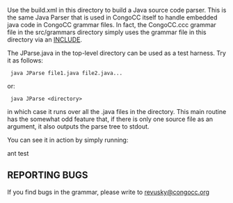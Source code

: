 Use the build.xml in this directory to build a Java source code parser. This is the same Java Parser that is
used in CongoCC itself to handle embedded java code in CongoCC grammar files. In fact, the CongoCC.ccc grammar file 
in the src/grammars directory simply uses the grammar file in this directory via an [INCLUDE](https://doku.ccc.com/doku.php?id=include).

The JParse.java in the top-level directory can be used as a test harness. Try it as follows:

     java JParse file1.java file2.java...

or:

     java JParse <directory>

in which case it runs over all the .java files in the directory. This main routine has the somewhat 
odd feature that, if there is only one source file as an argument, it also outputs the parse tree to stdout.

You can see it in action by simply running:

ant test

REPORTING BUGS
--------------

If you find bugs in the grammar, please write to revusky@congocc.org
